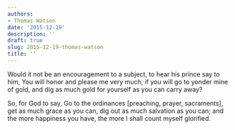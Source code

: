 ```yaml
---
authors:
- Thomas Watson
date: '2015-12-19'
description: ''
draft: true
slug: 2015-12-19-thomas-watson
title: ''
---
```

Would it not be an encouragement to a subject, to hear his prince say to him, You will honor and please me very much, if you will go to yonder mine of gold, and dig as much gold for yourself as you can carry away? 

So, for God to say, Go to the ordinances [preaching, prayer, sacraments], get as much grace as you can, dig out as much salvation as you can; and the more happiness you have, the more I shall count myself glorified.



